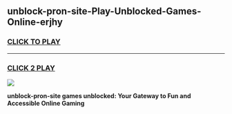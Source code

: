 
## unblock-pron-site-Play-Unblocked-Games-Online-erjhy
<h3>
<a href="https://premium76.site?title=unblock-pron-site&ref=25A">CLICK TO PLAY</a></h3>
<hr>

<h3>
<a href="https://premium76.site?title=unblock-pron-site&ref=25A">CLICK 2 PLAY</a>
  
</h3>

<a href="https://premium76.site?title=unblock-pron-site&ref=25A"><img src="https://clearcache.store/games.png"></a>


**unblock-pron-site games unblocked: Your Gateway to Fun and Accessible Online Gaming**
